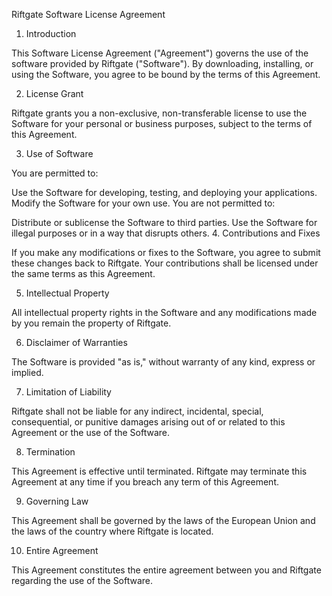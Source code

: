Riftgate Software License Agreement

1. Introduction

This Software License Agreement ("Agreement") governs the use of the software provided by Riftgate ("Software"). By downloading, installing, or using the Software, you agree to be bound by the terms of this Agreement.

2. License Grant

Riftgate grants you a non-exclusive, non-transferable license to use the Software for your personal or business purposes, subject to the terms of this Agreement.

3. Use of Software

You are permitted to:

Use the Software for developing, testing, and deploying your applications.
Modify the Software for your own use.
You are not permitted to:

Distribute or sublicense the Software to third parties.
Use the Software for illegal purposes or in a way that disrupts others.
4. Contributions and Fixes

If you make any modifications or fixes to the Software, you agree to submit these changes back to Riftgate. Your contributions shall be licensed under the same terms as this Agreement.

5. Intellectual Property

All intellectual property rights in the Software and any modifications made by you remain the property of Riftgate.

6. Disclaimer of Warranties

The Software is provided "as is," without warranty of any kind, express or implied.

7. Limitation of Liability

Riftgate shall not be liable for any indirect, incidental, special, consequential, or punitive damages arising out of or related to this Agreement or the use of the Software.

8. Termination

This Agreement is effective until terminated. Riftgate may terminate this Agreement at any time if you breach any term of this Agreement.

9. Governing Law

This Agreement shall be governed by the laws of the European Union and the laws of the country where Riftgate is located.

10. Entire Agreement

This Agreement constitutes the entire agreement between you and Riftgate regarding the use of the Software.